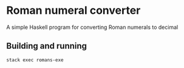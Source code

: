 # Roman numeral converter

A simple Haskell program for converting Roman numerals to decimal

## Building and running

```stack build
stack exec romans-exe
```
